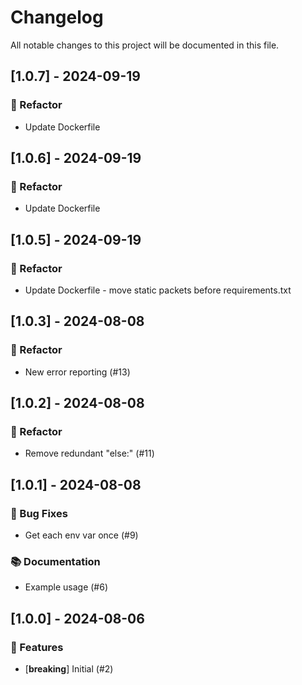# Changelog

All notable changes to this project will be documented in this file.

## [1.0.7] - 2024-09-19

### 🚜 Refactor

- Update Dockerfile

## [1.0.6] - 2024-09-19

### 🚜 Refactor

- Update Dockerfile

## [1.0.5] - 2024-09-19

### 🚜 Refactor

- Update Dockerfile - move static packets before requirements.txt

## [1.0.3] - 2024-08-08

### 🚜 Refactor

- New error reporting (#13)

## [1.0.2] - 2024-08-08

### 🚜 Refactor

- Remove redundant "else:" (#11)

## [1.0.1] - 2024-08-08

### 🐛 Bug Fixes

- Get each env var once (#9)

### 📚 Documentation

- Example usage (#6)

## [1.0.0] - 2024-08-06

### 🚀 Features

- [**breaking**] Initial (#2)

<!-- generated by git-cliff -->
